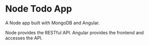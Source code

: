 # Node Todo App

A Node app built with MongoDB and Angular. 

Node provides the RESTful API. Angular provides the frontend and accesses the API. 

